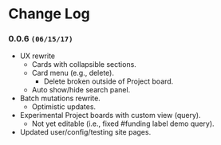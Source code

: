 # Change Log

### 0.0.6 `(06/15/17)`
- UX rewrite
    - Cards with collapsible sections.
    - Card menu (e.g., delete).
        - Delete broken outside of Project board.
    - Auto show/hide search panel.
- Batch mutations rewrite.
    - Optimistic updates.
- Experimental Project boards with custom view (query).
    - Not yet editable (i.e., fixed #funding label demo query).
- Updated user/config/testing site pages.
